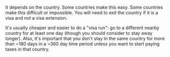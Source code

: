 It depends on the country. Some countries make this easy. Some countries make this difficult or impossible. You will need to exit the country if it is a visa and not a visa extension.

It's usually cheaper and easier to do a "visa run": go to a different nearby country for at least one day (though you should consider to stay away longer). Also, it's important that you don't stay in the same country for more than ~180 days in a ~360 day time period unless you want to start paying taxes in that country.
